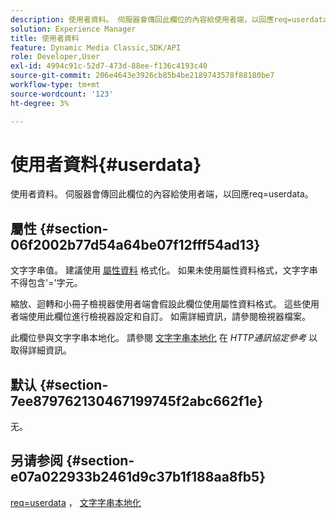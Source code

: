 ```yaml
---
description: 使用者資料。 伺服器會傳回此欄位的內容給使用者端，以回應req=userdata。
solution: Experience Manager
title: 使用者資料
feature: Dynamic Media Classic,SDK/API
role: Developer,User
exl-id: 4994c91c-52d7-473d-88ee-f136c4193c40
source-git-commit: 206e4643e3926cb85b4be2189743578f88180be7
workflow-type: tm+mt
source-wordcount: '123'
ht-degree: 3%

---
```


# 使用者資料{#userdata}

使用者資料。 伺服器會傳回此欄位的內容給使用者端，以回應req=userdata。

## 屬性 {#section-06f2002b77d54a64be07f12fff54ad13}

文字字串值。 建議使用 [屬性資料](/help/aem-is-ir-api/is-api/image-catalog/image-serving-api-ref/c-image-catalog-reference/c-overview/c-common-data-types/r-property-data.md) 格式化。 如果未使用屬性資料格式，文字字串不得包含&#39;=&#39;字元。

縮放、迴轉和小冊子檢視器使用者端會假設此欄位使用屬性資料格式。 這些使用者端使用此欄位進行檢視器設定和自訂。 如需詳細資訊，請參閱檢視器檔案。

此欄位參與文字字串本地化。 請參閱 [文字字串本地化](/help/aem-is-ir-api/is-api/http-ref/image-serving-api-ref/c-http-protocol-reference/c-syntax-and-features/r-text-string-localization.md) 在 *HTTP通訊協定參考* 以取得詳細資訊。

## 默认 {#section-7ee879762130467199745f2abc662f1e}

无。

## 另请参阅 {#section-e07a022933b2461d9c37b1f188aa8fb5}

[req=userdata](/help/aem-is-ir-api/is-api/http-ref/image-serving-api-ref/c-http-protocol-reference/c-command-reference/r-req/r-req.md) ， [文字字串本地化](/help/aem-is-ir-api/is-api/http-ref/image-serving-api-ref/c-http-protocol-reference/c-syntax-and-features/r-text-string-localization.md)
